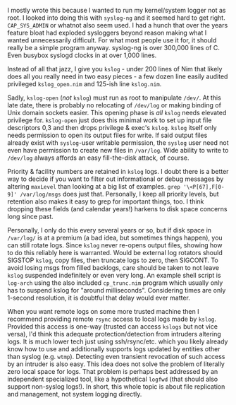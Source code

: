 I mostly wrote this because I wanted to run my kernel/system logger not as
root.  I looked into doing this with `syslog-ng` and it seemed hard to get
right.  `CAP_SYS_ADMIN` or whatnot also seem used.  I had a hunch that over
the years feature bloat had exploded sysloggers beyond reason making what I
wanted unnecessarily difficult.  For what most people use it for, it should
really be a simple program anyway.  syslog-ng is over 300,000 lines of C.
Even busybox syslogd clocks in at over 1,000 lines.

Instead of all that jazz, I give you `kslog` - under 200 lines of Nim that
likely does all you really need in two easy pieces - a few dozen line easily
audited privileged `kslog_open.nim` and 125-ish line `kslog.nim`.

Sadly, `kslog-open` (*not* `kslog`) must run as root to manipulate `/dev/`.
At this late date, there is probably no relocating of `/dev/log` or making
binding of Unix domain sockets easier.  This opening phase is *all* `kslog`
needs elevated privilege for.  `kslog-open` just does this minimal work to
set up input file descriptors 0,3 and then drops privilege & exec's `kslog`.
`kslog` itself only needs permission to open its output files for write.
If said output files already exist with `syslog`-user writable permission,
the `syslog` user need not even have permission to create new files in
`/var/log`.  Wide ability to write to `/dev/log` always affords an easy
fill-the-disk attack, of course.

Priority & facility numbers are retained in `kslog` logs.  I doubt there
is a better way to decide if you want to filter out informational or debug
messages by altering `maxLevel` than looking at a big list of examples.
`grep '\<P[67],F[0-9]' /var/log/msgs` does just that.  Personally, I keep
all priority levels, but retention also makes it easy to grep for important
things, too.  I think dropping these fields (and calendar years!) harkens
to disk space concerns long since past.

Personally, I only do this every several years or so, but if disk space in
`/var/log/` is at a premium (a bad idea, but sometimes things happen), you
can still rotate logs.  Since `kslog` never re-opens output files, showing
how to do this reliably here is warranted.  Would be external log rotators
should SIGSTOP `kslog`, copy files, then truncate logs to zero, then SIGCONT.
To avoid losing msgs from filled backlogs, care should be taken to not leave
`kslog` suspended indefinitely or even very long.  An example shell script is
`log-arch` using the also included `cp_trunc.nim` program which usually only
has to suspend kslog for "around milliseconds".  Considering times are only
1-second resolution, it is doubtful that delay would ever matter.

When you want remote logs on some more trusted machine then I recommend
providing remote `rsync` access to local logs made by `kslog`.  Provided
this access is one-way (trusted can access `kslogs` but not vice versa),
I'd think this adequate protection/detection from intruders altering logs.
It is much lower tech just using ssh/rsync/etc. which you likely already
know how to use and additionally supports logs updated by entities other
than syslog (e.g. `wtmp`).  Detecting even transient revocation of such
access by an intruder is also easy.  This idea does not solve the problem
of literally zero local space for logs.  That problem is perhaps best
addressed by an independent specialized tool, like a hypothetical `logfwd`
(that should also support non-syslog logs!).  In short, this whole topic
is about file replication and management, not system logging directly.

